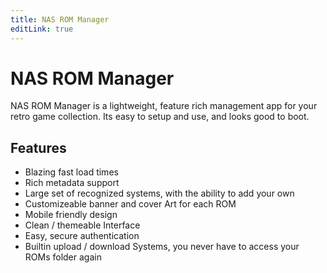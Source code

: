 ```yaml
---
title: NAS ROM Manager
editLink: true
---
```


# NAS ROM Manager

NAS ROM Manager is a lightweight, feature rich management app for your retro game collection. Its easy to setup and use, and looks good to boot.


## Features
 - Blazing fast load times
 - Rich metadata support
 - Large set of recognized systems, with the ability to add your own
 - Customizeable banner and cover Art for each ROM
 - Mobile friendly design
 - Clean / themeable Interface
 - Easy, secure authentication
 - Builtin upload / download Systems, you never have to access your ROMs folder again